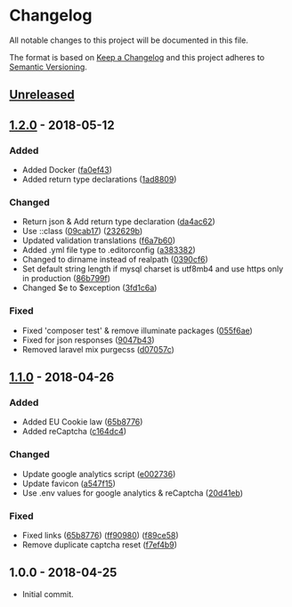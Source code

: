 # Changelog
All notable changes to this project will be documented in this file.

The format is based on [Keep a Changelog](https://keepachangelog.com/en/1.0.0/)
and this project adheres to [Semantic Versioning](https://semver.org/spec/v2.0.0.html).

## [Unreleased]

## [1.2.0]  - 2018-05-12

### Added
- Added Docker ([fa0ef43](https://github.com/FaZeRs/naurislinde.com/commit/fa0ef437ed8f8b402a53e07a23803528f2841b84))
- Added return type declarations ([1ad8809](https://github.com/FaZeRs/naurislinde.com/commit/1ad88097ed0a84b2379f9de6739f07849758fd3e))

### Changed
- Return json & Add return type declaration ([da4ac62](https://github.com/FaZeRs/naurislinde.com/commit/da4ac62483071d6ac4d8f312d9d8bb4abd5cbcf5))
- Use ::class ([09cab17](https://github.com/FaZeRs/naurislinde.com/commit/09cab17ffd98091568d793eadddb35b661bc0907)) ([232629b](https://github.com/FaZeRs/naurislinde.com/commit/232629b6aa161925b9d3520a719fcf434a421ace))
- Updated validation translations ([f6a7b60](https://github.com/FaZeRs/naurislinde.com/commit/f6a7b60b10358f95b8f52871ecafddbfbe837ae0))
- Added .yml file type to .editorconfig ([a383382](https://github.com/FaZeRs/naurislinde.com/commit/a383382aeec7112f3fd86946ab1435a2f7329274))
- Changed to dirname instead of realpath ([0390cf6](https://github.com/FaZeRs/naurislinde.com/commit/0390cf6a1e7049a63637dc83b77007a2e268fffd))
- Set default string length if mysql charset is utf8mb4 and use https only in production ([86b799f](https://github.com/FaZeRs/naurislinde.com/commit/86b799fb8797887efd17b9b8aad55e8ddaa022ba))
- Changed $e to $exception ([3fd1c6a](https://github.com/FaZeRs/naurislinde.com/commit/3fd1c6a709f8376019857a9f05ca660954d24480))

### Fixed
- Fixed 'composer test' & remove illuminate packages ([055f6ae](https://github.com/FaZeRs/naurislinde.com/commit/055f6ae67a11701a5320f2e9dca2fb2c7903c400))
- Fixed for json responses ([9047b43](https://github.com/FaZeRs/naurislinde.com/commit/9047b430b285797a98848957d476ec73a705cdd0))
- Removed laravel mix purgecss ([d07057c](https://github.com/FaZeRs/naurislinde.com/commit/d07057cbb9c003ef48d34c51b9b90fdce8cf8013))

## [1.1.0]  - 2018-04-26

### Added
- Added EU Cookie law ([65b8776](https://github.com/FaZeRs/naurislinde.com/commit/c164dc437db60e6f2cf8617e1efd2edc73d86331))
- Added reCaptcha ([c164dc4](https://github.com/FaZeRs/naurislinde.com/commit/2494af209d1b5410a6d22540b1de4ed7ba214333))

### Changed
- Update google analytics script ([e002736](https://github.com/FaZeRs/naurislinde.com/commit/e002736ea3782cbe3779da7edce6fe1fa19cb23c))
- Update favicon ([a547f15](https://github.com/FaZeRs/naurislinde.com/commit/a547f15913c3bac5069b5fe5d1ca4a13dcf88206))
- Use .env values for google analytics & reCaptcha ([20d41eb](https://github.com/FaZeRs/naurislinde.com/commit/20d41eb1d8159925b084384085da9e29a17c64b5))

### Fixed
- Fixed links ([65b8776](https://github.com/FaZeRs/naurislinde.com/commit/65b8776fb48abca9243ae16ec4ad6bea10f140f7)) ([ff90980](https://github.com/FaZeRs/naurislinde.com/commit/ff90980b82eb22d6c24f08e4a72ade4311a529fb)) ([f89ce58](https://github.com/FaZeRs/naurislinde.com/commit/f89ce584103a9c15af4d3e40466207abe0993948))
- Remove duplicate captcha reset ([f7ef4b9](https://github.com/FaZeRs/naurislinde.com/commit/f7ef4b95c93aa38fb6344321aed40aa4f5629ce4))

## 1.0.0 - 2018-04-25
- Initial commit.

[Unreleased]: https://github.com/fazers/naurislinde.com/compare/1.2.0...HEAD
[1.2.0]: https://github.com/fazers/naurislinde.com/compare/1.1.0...1.2.0
[1.1.0]: https://github.com/fazers/naurislinde.com/compare/1.0.0...1.1.0